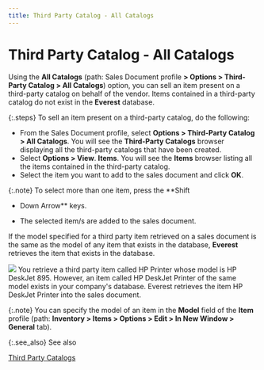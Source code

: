 ```yaml
---
title: Third Party Catalog - All Catalogs
---
```


# Third Party Catalog - All Catalogs


Using the **All Catalogs** (path:  Sales Document profile **&gt; Options &gt; 
 Third-Party Catalog &gt; All Catalogs**) option, you can sell an  item present on a third-party catalog on behalf of the vendor. Items contained  in a third-party catalog do not exist in the **Everest**  database.


{:.steps}
To sell an item present on a third-party  catalog, do the following:

- From the Sales  Document profile, select **Options &gt; 
 Third-Party Catalog &gt; All Catalogs**. You will see the **Third-Party 
 Catalogs** browser displaying all the third-party catalogs that have  been created.
- Select **Options &gt; View**. **Items**.  You will see the **Items** browser  listing all the items contained in the third-party catalog.
- Select the  item you want to add to the sales document and click **OK**.



{:.note}
To select more than one item, press the **Shift 
 + Down Arrow** keys.

- The selected  item/s are added to the sales document.



If the model specified for a third party item retrieved on a sales document  is the same as the model of any item that exists in the database, **Everest** retrieves the item that exists  in the database.


![]({{site.sp_baseurl}}/img/example.gif) You  retrieve a third party item called HP Printer whose model is HP DeskJet  895. However, an item called HP DeskJet Printer of the same model exists  in your company's database. Everest retrieves the item HP DeskJet Printer  into the sales document.


{:.note}
You can specify the model of an item in the **Model**  field of the **Item** profile (path:  **Inventory &gt; Items &gt; Options &gt; 
 Edit &gt; In New Window &gt; General** tab).


{:.see_also}
See also


[Third  Party Catalogs]({{site.mi_chm}}/third-party-speciality-catalogs/third_party_speciality_catalogs.html)
